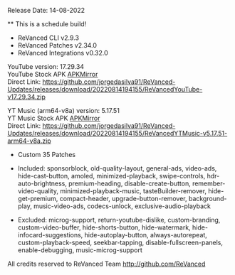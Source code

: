 Release Date: 14-08-2022
  
** This is a schedule build!
  
- ReVanced CLI v2.9.3  
- ReVanced Patches v2.34.0  
- ReVanced Integrations v0.32.0  

YouTube version: 17.29.34  
YouTube Stock APK [APKMirror](https://www.apkmirror.com/apk/google-inc/youtube/youtube-17-29-34-release/youtube-17-29-34-android-apk-download/)  
Direct Link: https://github.com/jorgedasilva91/ReVanced-Updates/releases/download/20220814194155/ReVancedYouTube-v17.29.34.zip  

YT Music (arm64-v8a) version: 5.17.51  
YT Music Stock APK [APKMirror](https://www.apkmirror.com/apk/google-inc/youtube-music/youtube-music-5-17-51-release/youtube-music-5-17-51-2-android-apk-download/)  
Direct Link: https://github.com/jorgedasilva91/ReVanced-Updates/releases/download/20220814194155/ReVancedYTMusic-v5.17.51-arm64-v8a.zip  

- Custom 35 Patches  

- Included: sponsorblock, old-quality-layout, general-ads, video-ads, hide-cast-button, amoled, minimized-playback, swipe-controls, hdr-auto-brightness, premium-heading, disable-create-button, remember-video-quality, minimized-playback-music, tasteBuilder-remover, hide-get-premium, compact-header, upgrade-button-remover, background-play, music-video-ads, codecs-unlock, exclusive-audio-playback  

- Excluded: microg-support, return-youtube-dislike, custom-branding, custom-video-buffer, hide-shorts-button, hide-watermark, hide-infocard-suggestions, hide-autoplay-button, always-autorepeat, custom-playback-speed, seekbar-tapping, disable-fullscreen-panels, enable-debugging, music-microg-support  

All credits reserved to ReVanced Team
http://github.com/ReVanced  
